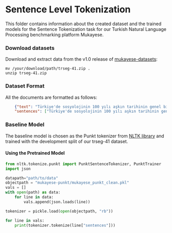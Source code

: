 # Sentence Level Tokenization

This folder contains information about the created dataset and the trained models for the Sentence Tokenization task for our Turkish Natural Language Processing benchmarking platform Mukayese.

### Download datasets

Download and extract data from the v1.0 release of [mukayese-datasets](https://github.com/mukayese-nlp/mukayese-datasets/releases/tag/v1.0):

```shell
mv /your/download/path/trseg-41.zip .
unzip trseg-41.zip
```
### Dataset Format

All the documents are formatted as follows:

```json
    {"text": "Türkiye'de sosyolojinin 100 yılı aşkın tarihinin genel bir değerlendirmesini amaçlayan bu yazıda , önce ' dünya mirası ' kısaca değerlendirilmekte ve ardından da sosyolojinin Osmanlı'da ilk tanınmaya başlandığı dönemde kazandığı genel özellikler üzerinde durulmaktadır . Ardından da sosyolojinin Cumhuriyet dönemindeki serüveni kürsüler , sosyologlar , sosyolojik araştırma alanları ve eğilimler dikkate alınarak sunulmakta ve sosyolojinin bugün geldiği duruma ilişkin genel bir muhasebe yapılmaktadır .", 
    "sentences": ["Türkiye'de sosyolojinin 100 yılı aşkın tarihinin genel bir değerlendirmesini amaçlayan bu yazıda , önce ' dünya mirası ' kısaca değerlendirilmekte ve ardından da sosyolojinin Osmanlı'da ilk tanınmaya başlandığı dönemde kazandığı genel özellikler üzerinde durulmaktadır .", "Ardından da sosyolojinin Cumhuriyet dönemindeki serüveni kürsüler , sosyologlar , sosyolojik araştırma alanları ve eğilimler dikkate alınarak sunulmakta ve sosyolojinin bugün geldiği duruma ilişkin genel bir muhasebe yapılmaktadır ."]}
```

### Baseline Model

The baseline model is chosen as the Punkt tokenizer from [NLTK library](https://www.nltk.org/index) and trained with the development split of our trseg-41 dataset.

#### Using the Pretrained Model

```python
from nltk.tokenize.punkt import PunktSentenceTokenizer, PunktTrainer
import json

datapath="path/to/data"
objectpath = "mukayese-punkt/mukayese_punkt_clean.pkl"
vals = []
with open(path) as data:
    for line in data:
        vals.append(json.loads(line))

tokenizer = pickle.load(open(objectpath, "rb"))

for line in vals:
    print(tokenizer.tokenize(line["sentences"]))
```
